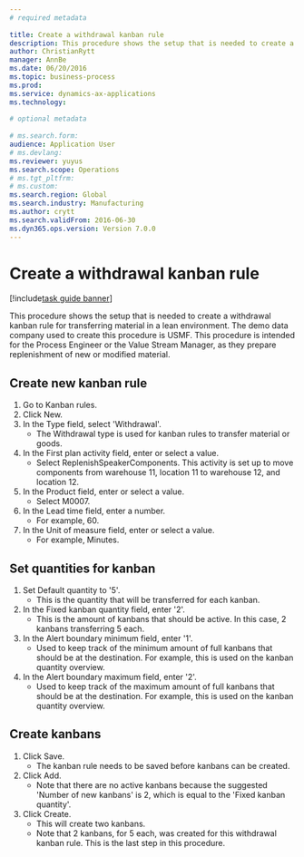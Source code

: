 ```yaml
--- 
# required metadata 
 
title: Create a withdrawal kanban rule
description: This procedure shows the setup that is needed to create a withdrawal kanban rule for transferring material in a lean environment. 
author: ChristianRytt
manager: AnnBe 
ms.date: 06/20/2016
ms.topic: business-process 
ms.prod:  
ms.service: dynamics-ax-applications 
ms.technology:  
 
# optional metadata 
 
# ms.search.form:   
audience: Application User 
# ms.devlang:  
ms.reviewer: yuyus
ms.search.scope: Operations 
# ms.tgt_pltfrm:  
# ms.custom:  
ms.search.region: Global
ms.search.industry: Manufacturing
ms.author: crytt
ms.search.validFrom: 2016-06-30 
ms.dyn365.ops.version: Version 7.0.0 
---
```

# Create a withdrawal kanban rule

[!include[task guide banner](../../includes/task-guide-banner.md)]

This procedure shows the setup that is needed to create a withdrawal kanban rule for transferring material in a lean environment. The demo data company used to create this procedure is USMF. This procedure is intended for the Process Engineer or the Value Stream Manager, as they prepare replenishment of new or modified material.


## Create new kanban rule
1. Go to Kanban rules.
2. Click New.
3. In the Type field, select 'Withdrawal'.
    * The Withdrawal type is used for kanban rules to transfer material or goods.  
4. In the First plan activity field, enter or select a value.
    * Select ReplenishSpeakerComponents.   This activity is set up to move components from warehouse 11, location 11 to warehouse 12, and location 12.  
5. In the Product field, enter or select a value.
    * Select M0007.  
6. In the Lead time field, enter a number.
    * For example, 60.  
7. In the Unit of measure field, enter or select a value.
    * For example, Minutes.  

## Set quantities for kanban
1. Set Default quantity to '5'.
    * This is the quantity that will be transferred for each kanban.  
2. In the Fixed kanban quantity field, enter '2'.
    * This is the amount of kanbans that should be active. In this case, 2 kanbans transferring 5 each.  
3. In the Alert boundary minimum field, enter '1'.
    * Used to keep track of the minimum amount of full kanbans that should be at the destination. For example, this is used on the kanban quantity overview.  
4. In the Alert boundary maximum field, enter '2'.
    * Used to keep track of the maximum amount of full kanbans that should be at the destination. For example, this is used on the kanban quantity overview.  

## Create kanbans
1. Click Save.
    * The kanban rule needs to be saved before kanbans can be created.  
2. Click Add.
    * Note that there are no active kanbans because the suggested 'Number of new kanbans' is 2, which is equal to the 'Fixed kanban quantity'.  
3. Click Create.
    * This will create two kanbans.  
    * Note that 2 kanbans, for 5 each, was created for this withdrawal kanban rule.  This is the last step in this procedure.  

